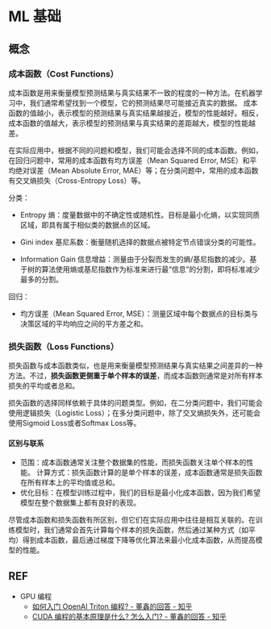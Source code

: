 
# ML 基础

## 概念

### 成本函数（Cost Functions）
成本函数是用来衡量模型预测结果与真实结果不一致的程度的一种方法。在机器学习中，我们通常希望找到一个模型，它的预测结果尽可能接近真实的数据。
成本函数的值越小，表示模型的预测结果与真实结果越接近，模型的性能越好。相反，成本函数的值越大，表示模型的预测结果与真实结果的差距越大，模型的性能越差。

在实际应用中，根据不同的问题和模型，我们可能会选择不同的成本函数。例如，在回归问题中，常用的成本函数有均方误差（Mean Squared Error, MSE）和平均绝对误差（Mean Absolute Error, MAE）等；在分类问题中，常用的成本函数有交叉熵损失（Cross-Entropy Loss）等。

分类：
-  Entropy 熵：度量数据中的不确定性或随机性。目标是最小化熵，以实现同质区域，即具有属于相似类的数据点的区域。

- Gini index 基尼系数：衡量随机选择的数据点被特定节点错误分类的可能性。

- Information Gain 信息增益：测量由于分裂而发生的熵/基尼指数的减少。基于树的算法使用熵或基尼指数作为标准来进行最“信息”的分割，即将标准减少最多的分割。

回归：
- 均方误差（Mean Squared Error, MSE）：测量区域中每个数据点的目标类与决策区域的平均响应之间的平方差之和。



### 损失函数（Loss Functions）
损失函数与成本函数类似，也是用来衡量模型预测结果与真实结果之间差异的一种方法。不过，**损失函数更侧重于单个样本的误差**，而成本函数则通常是对所有样本损失的平均或者总和。

损失函数的选择同样依赖于具体的问题类型。例如，在二分类问题中，我们可能会使用逻辑损失（Logistic Loss）；在多分类问题中，除了交叉熵损失外，还可能会使用Sigmoid Loss或者Softmax Loss等。

#### 区别与联系
- 范围：成本函数通常关注整个数据集的性能，而损失函数关注单个样本的性能。
计算方式：损失函数计算的是单个样本的误差，成本函数通常是损失函数在所有样本上的平均值或总和。
- 优化目标：在模型训练过程中，我们的目标是最小化成本函数，因为我们希望模型在整个数据集上都有良好的表现。

尽管成本函数和损失函数有所区别，但它们在实际应用中往往是相互关联的。在训练模型时，我们通常会首先计算每个样本的损失函数，然后通过某种方式（如平均）得到成本函数，最后通过梯度下降等优化算法来最小化成本函数，从而提高模型的性能。




## REF
- GPU 编程
    - [如何入门 OpenAI Triton 编程? - 董鑫的回答 - 知乎](https://www.zhihu.com/question/622685131/answer/3217107882)
    - [CUDA 编程的基本原理是什么? 怎么入门? - 董鑫的回答 - 知乎](https://www.zhihu.com/question/613405221/answer/3129776636)
